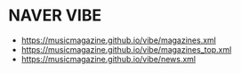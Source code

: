 # NAVER VIBE
- https://musicmagazine.github.io/vibe/magazines.xml
- https://musicmagazine.github.io/vibe/magazines_top.xml
- https://musicmagazine.github.io/vibe/news.xml
